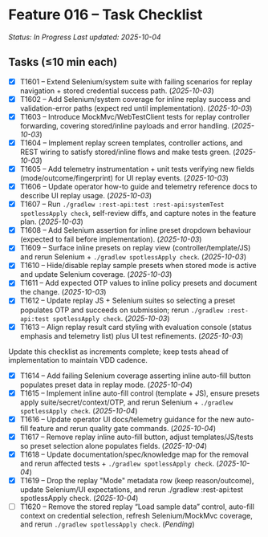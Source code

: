 # Feature 016 – Task Checklist

_Status: In Progress_
_Last updated: 2025-10-04_

## Tasks (≤10 min each)
- [x] T1601 – Extend Selenium/system suite with failing scenarios for replay navigation + stored credential success path. (_2025-10-03_)
- [x] T1602 – Add Selenium/system coverage for inline replay success and validation-error paths (expect red until implementation). (_2025-10-03_)
- [x] T1603 – Introduce MockMvc/WebTestClient tests for replay controller forwarding, covering stored/inline payloads and error handling. (_2025-10-03_)
- [x] T1604 – Implement replay screen templates, controller actions, and REST wiring to satisfy stored/inline flows and make tests green. (_2025-10-03_)
- [x] T1605 – Add telemetry instrumentation + unit tests verifying new fields (mode/outcome/fingerprint) for UI replay events. (_2025-10-03_)
- [x] T1606 – Update operator how-to guide and telemetry reference docs to describe UI replay usage. (_2025-10-03_)
- [x] T1607 – Run `./gradlew :rest-api:test :rest-api:systemTest spotlessApply check`, self-review diffs, and capture notes in the feature plan. (_2025-10-03_)
- [x] T1608 – Add Selenium assertion for inline preset dropdown behaviour (expected to fail before implementation). (_2025-10-03_)
- [x] T1609 – Surface inline presets on replay view (controller/template/JS) and rerun Selenium + `./gradlew spotlessApply check`. (_2025-10-03_)
- [x] T1610 – Hide/disable replay sample presets when stored mode is active and update Selenium coverage. (_2025-10-03_)
- [x] T1611 – Add expected OTP values to inline policy presets and document the change. (_2025-10-03_)
- [x] T1612 – Update replay JS + Selenium suites so selecting a preset populates OTP and succeeds on submission; rerun `./gradlew :rest-api:test spotlessApply check`. (_2025-10-03_)
- [x] T1613 – Align replay result card styling with evaluation console (status emphasis and telemetry list) plus UI test refinements. (_2025-10-03_)

Update this checklist as increments complete; keep tests ahead of implementation to maintain VDD cadence.
- [x] T1614 – Add failing Selenium coverage asserting inline auto-fill button populates preset data in replay mode. (_2025-10-04_)
- [x] T1615 – Implement inline auto-fill control (template + JS), ensure presets apply suite/secret/context/OTP, and rerun Selenium + `./gradlew spotlessApply check`. (_2025-10-04_)
- [x] T1616 – Update operator UI docs/telemetry guidance for the new auto-fill feature and rerun quality gate commands. (_2025-10-04_)
- [x] T1617 – Remove replay inline auto-fill button, adjust templates/JS/tests so preset selection alone populates fields. (_2025-10-04_)
- [x] T1618 – Update documentation/spec/knowledge map for the removal and rerun affected tests + `./gradlew spotlessApply check`. (_2025-10-04_)
- [x] T1619 – Drop the replay "Mode" metadata row (keep reason/outcome), update Selenium/UI expectations, and rerun ./gradlew :rest-api:test spotlessApply check. (_2025-10-04_)
- [ ] T1620 – Remove the stored replay “Load sample data” control, auto-fill context on credential selection, refresh Selenium/MockMvc coverage, and rerun `./gradlew spotlessApply check`. (_Pending_)
